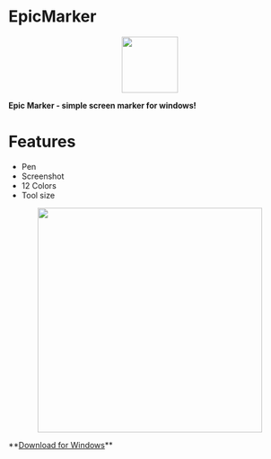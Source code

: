 # EpicMarker
<p align="center">
<img src="https://github.com/era7im/EpicMarker/blob/main/EpicMarker/Images/logo.png" width="100" > 

</p>

**Epic Marker - simple screen marker for windows!**  


# Features  
* Pen   
* Screenshot    
* 12 Colors   
* Tool size   
<p align="center">
<img src="https://github.com/era7im/EpicMarker/blob/main/Demo.gif" width="400">
</p>
**<a href="https://github.com/era7im/EpicMarker/releases/download/v1.0/EpicMarker.Installer.msi" rel="nofollow">Download for Windows</a>**

